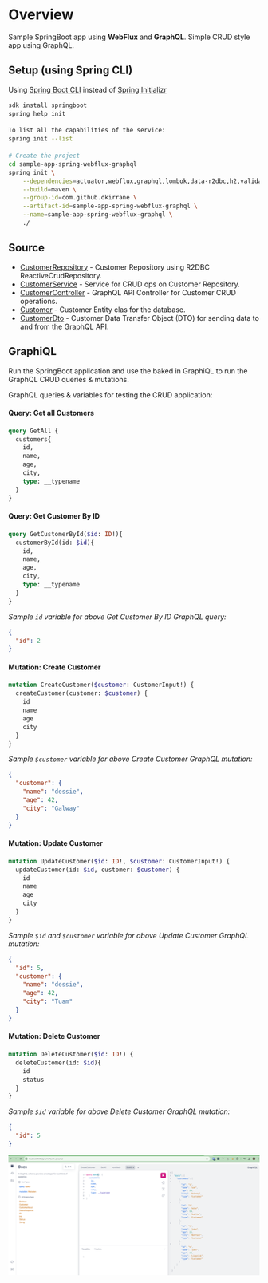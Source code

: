 # Overview

Sample SpringBoot app using **WebFlux** and **GraphQL**.
Simple CRUD style app using GraphQL.

## Setup (using Spring CLI)

Using [Spring Boot CLI](https://docs.spring.io/spring-boot/cli/index.html) instead of [Spring Initializr](https://start.spring.io/)

```bash
sdk install springboot
spring help init

To list all the capabilities of the service:
spring init --list

# Create the project
cd sample-app-spring-webflux-graphql
spring init \
    --dependencies=actuator,webflux,graphql,lombok,data-r2dbc,h2,validation,devtools \
    --build=maven \
    --group-id=com.github.dkirrane \
    --artifact-id=sample-app-spring-webflux-graphql \
    --name=sample-app-spring-webflux-graphql \
    ./
```

## Source
- [CustomerRepository](src/main/java/com/github/dkirrane/sample/repository/CustomerRepository.java) - Customer Repository using R2DBC ReactiveCrudRepository.
- [CustomerService](src/main/java/com/github/dkirrane/sample/service/CustomerService.java) - Service for CRUD ops on Customer Repository.
- [CustomerController](src/main/java/com/github/dkirrane/sample/controller/CustomerController.java) - GraphQL API Controller for Customer CRUD operations.
- [Customer](src/main/java/com/github/dkirrane/sample/entity/Customer.java) - Customer Entity clas for the database.
- [CustomerDto](src/main/java/com/github/dkirrane/sample/dto/CustomerDto.java) - Customer Data Transfer Object (DTO) for sending data to and from the GraphQL API.

## GraphiQL
Run the SpringBoot application and use the baked in GraphiQL to run the GraphQL CRUD queries & mutations.

GraphQL queries & variables for testing the CRUD application: 

#### Query: Get all Customers
```graphql
query GetAll {
  customers{
    id,
    name,
    age,
    city,
    type: __typename
  }
}
```

#### Query: Get Customer By ID
```graphql
query GetCustomerById($id: ID!){
  customerById(id: $id){
    id,
    name,
    age,
    city,
    type: __typename
  }
}
```
*Sample `id` variable for above Get Customer By ID GraphQL query:*
```json
{
  "id": 2
}
```

#### Mutation: Create Customer
```graphql
mutation CreateCustomer($customer: CustomerInput!) {
  createCustomer(customer: $customer) {
    id
    name
    age
    city  
  }
}
```
*Sample `$customer` variable for above Create Customer GraphQL mutation:*
```json
{
  "customer": {
    "name": "dessie",
    "age": 42,
    "city": "Galway"
  }
}
```

#### Mutation: Update Customer
```graphql
mutation UpdateCustomer($id: ID!, $customer: CustomerInput!) {
  updateCustomer(id: $id, customer: $customer) {
    id
    name
    age
    city  
  }
}
```
*Sample `$id` and `$customer` variable for above Update Customer GraphQL mutation:*
```json
{
  "id": 5,
  "customer": {
    "name": "dessie",
    "age": 42,
    "city": "Tuam"
  }
}
```

#### Mutation: Delete Customer
```graphql
mutation DeleteCustomer($id: ID!) {
  deleteCustomer(id: $id){
    id
    status
  }
}
```
*Sample `$id` variable for above Delete Customer GraphQL mutation:*
```json
{
  "id": 5
}
```

![graphiql](images/graphiql.png)
